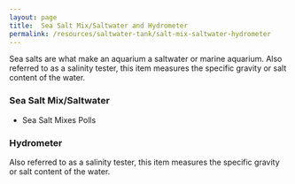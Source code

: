 ```yaml
---
layout: page
title:  Sea Salt Mix/Saltwater and Hydrometer
permalink: /resources/saltwater-tank/salt-mix-saltwater-hydrometer
---
```


Sea salts are what make an aquarium a saltwater or marine aquarium. Also referred to as a salinity tester, this item measures the specific gravity or salt content of the water.

### Sea Salt Mix/Saltwater

* Sea Salt Mixes Polls

### Hydrometer
Also referred to as a salinity tester, this item measures the specific gravity or salt content of the water. 